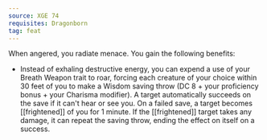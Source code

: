 ```yaml
---
source: XGE 74
requisites: Dragonborn
tag: feat
---
```


When angered, you radiate menace. You gain the following benefits:

- Instead of exhaling destructive energy, you can expend a use of your Breath Weapon trait to roar, forcing each creature of your choice within 30 feet of you to make a Wisdom saving throw (DC 8 + your proficiency bonus + your Charisma modifier). A target automatically succeeds on the save if it can't hear or see you. On a failed save, a target becomes [[frightened]] of you for 1 minute. If the [[frightened]] target takes any damage, it can repeat the saving throw, ending the effect on itself on a success.

